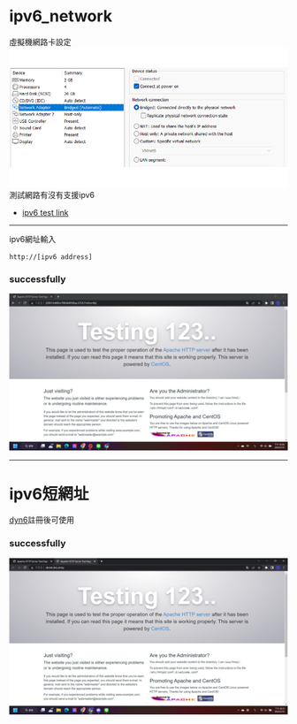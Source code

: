 # ipv6_network
虛擬機網路卡設定<br>
![](images/ipv601.png)<br>
測試網路有沒有支援ipv6  
* [ipv6 test link](https://test-ipv6.com/index.html.zh_TW)<br>
***
ipv6網址輸入
```
http://[ipv6 address]
```
### successfully<br>
![](images/ipv602.jpg)
***
# ipv6短網址
[dyn6](https://dynv6.com)註冊後可使用<br>
### successfully<br>
![](images/ipv603.jpg)
